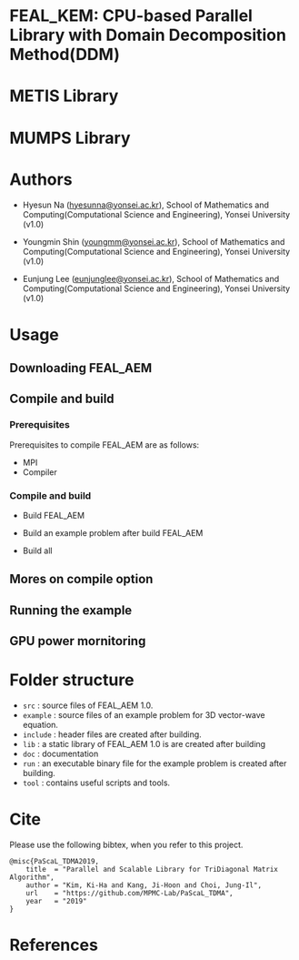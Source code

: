 # FEAL_KEM: CPU-based Parallel Library with Domain Decomposition Method(DDM)


# METIS Library 



# MUMPS Library



# Authors
+ Hyesun Na (hyesunna@yonsei.ac.kr), School of Mathematics and Computing(Computational Science and Engineering), Yonsei University (v1.0)

+ Youngmin Shin (youngmm@yonsei.ac.kr), School of Mathematics and Computing(Computational Science and Engineering), Yonsei University (v1.0)

+ Eunjung Lee (eunjunglee@yonsei.ac.kr), School of Mathematics and Computing(Computational Science and Engineering), Yonsei University (v1.0)


# Usage
## Downloading FEAL_AEM

## Compile and build
### Prerequisites
Prerequisites to compile FEAL_AEM are as follows:
+ MPI
+ Compiler

### Compile and build
+ Build FEAL_AEM

+ Build an example problem after build FEAL_AEM

+ Build all

## Mores on compile option

## Running the example

## GPU power mornitoring

# Folder structure
+ `src` : source files of FEAL_AEM 1.0.
+ `example` : source files of an example problem for 3D vector-wave equation.
+ `include` : header files are created after building.
+ `lib` : a static library of FEAL_AEM 1.0 is are created after building
+ `doc` : documentation
+ `run` : an executable binary file for the example problem is created after building.
+ `tool` : contains useful scripts and tools.

# Cite
Please use the following bibtex, when you refer to this project.
```
@misc{PaScaL_TDMA2019,
    title  = "Parallel and Scalable Library for TriDiagonal Matrix Algorithm",
    author = "Kim, Ki-Ha and Kang, Ji-Hoon and Choi, Jung-Il",
    url    = "https://github.com/MPMC-Lab/PaScaL_TDMA",
    year   = "2019"
}
```


# References


